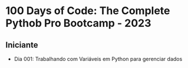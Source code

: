 # 100 Days of Code: The Complete Pythob Pro Bootcamp - 2023

## Iniciante

- Dia 001: Trabalhando com Variáveis em Python para gerenciar dados
